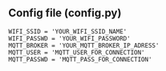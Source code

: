 ## Config file (config.py)

    WIFI_SSID = 'YOUR_WIFI_SSID_NAME'
    WIFI_PASSWD = 'YOUR_WIFI_PASSWORD'
    MQTT_BROKER = 'YOUR_MQTT_BROKER_IP_ADRESS'
    MQTT_USER = 'MQTT_USER_FOR_CONNECTION'
    MQTT_PASSWD = 'MQTT_PASS_FOR_CONNECTION'
